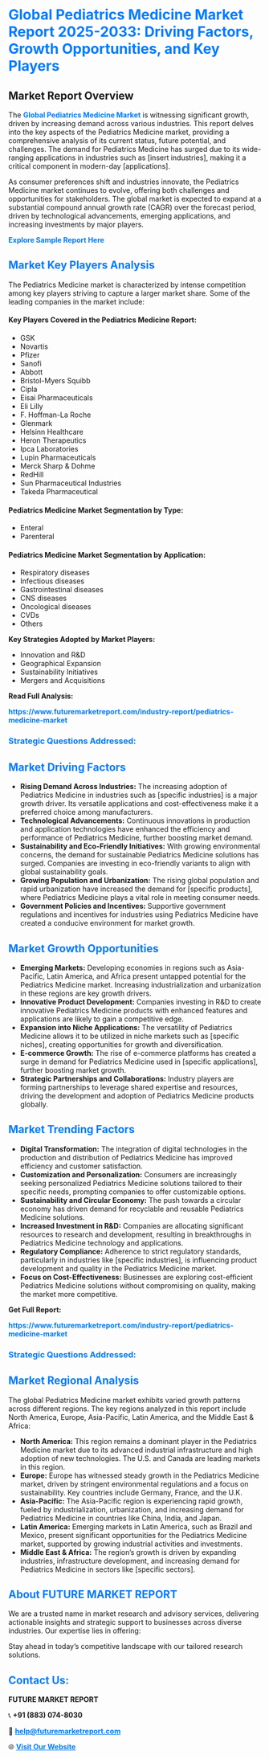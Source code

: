 <h1 style="color: #007BFF;">Global Pediatrics Medicine Market Report 2025-2033: Driving Factors, Growth Opportunities, and Key Players</h1>

<section id="overview">
<h2>Market Report Overview</h2>
<p>The <a href="https://www.futuremarketreport.com/industry-report/pediatrics-medicine-market" style="color: #007BFF; text-decoration: none;"><strong>Global Pediatrics Medicine Market</strong></a> is witnessing significant growth, driven by increasing demand across various industries. This report delves into the key aspects of the Pediatrics Medicine market, providing a comprehensive analysis of its current status, future potential, and challenges. The demand for Pediatrics Medicine has surged due to its wide-ranging applications in industries such as [insert industries], making it a critical component in modern-day [applications].</p>
<p>As consumer preferences shift and industries innovate, the Pediatrics Medicine market continues to evolve, offering both challenges and opportunities for stakeholders. The global market is expected to expand at a substantial compound annual growth rate (CAGR) over the forecast period, driven by technological advancements, emerging applications, and increasing investments by major players.</p>
</section>

<section id="overview">
<p><a href="https://www.futuremarketreport.com/request-sample/reportId=35377" style="color: #007BFF; text-decoration: none;"><strong>Explore Sample Report Here</strong></a></p>
</section>

<section id="key-players">
<h2 style="color: #007BFF;">Market Key Players Analysis</h2>
<p>The Pediatrics Medicine market is characterized by intense competition among key players striving to capture a larger market share. Some of the leading companies in the market include:</p>
<h4>Key Players Covered in the Pediatrics Medicine Report:</h4>
<ul><li>GSK</li><li>Novartis</li><li>Pfizer</li><li>Sanofi</li><li>Abbott</li><li>Bristol-Myers Squibb</li><li>Cipla</li><li>Eisai Pharmaceuticals</li><li>Eli Lilly</li><li>F. Hoffman-La Roche</li><li>Glenmark</li><li>Helsinn Healthcare</li><li>Heron Therapeutics</li><li>Ipca Laboratories</li><li>Lupin Pharmaceuticals</li><li>Merck Sharp &amp; Dohme</li><li>RedHill</li><li>Sun Pharmaceutical Industries</li><li>Takeda Pharmaceutical</li></ul>
<h4>Pediatrics Medicine Market Segmentation by Type:</h4>
<ul><li>Enteral</li><li>Parenteral</li></ul>

<h4>Pediatrics Medicine Market Segmentation by Application:</h4>
<ul><li>Respiratory diseases</li><li>Infectious diseases</li><li>Gastrointestinal diseases</li><li>CNS diseases</li><li>Oncological diseases</li><li>CVDs</li><li>Others</li></ul>
<p><strong>Key Strategies Adopted by Market Players:</strong></p>
<ul>
<li>Innovation and R&D</li>
<li>Geographical Expansion</li>
<li>Sustainability Initiatives</li>
<li>Mergers and Acquisitions</li>
</ul>
</section>

<section>
<p><strong>Read Full Analysis: </strong></p><a href="https://www.futuremarketreport.com/industry-report/pediatrics-medicine-market" style="color: #007BFF; text-decoration: none;"><strong>https://www.futuremarketreport.com/industry-report/pediatrics-medicine-market</strong></a>
<h3 style="color: #007BFF;">Strategic Questions Addressed:</h3>
</section>

<section id="driving-factors">
<h2 style="color: #007BFF;">Market Driving Factors</h2>
<ul>
<li><strong>Rising Demand Across Industries:</strong> The increasing adoption of Pediatrics Medicine in industries such as [specific industries] is a major growth driver. Its versatile applications and cost-effectiveness make it a preferred choice among manufacturers.</li>
<li><strong>Technological Advancements:</strong> Continuous innovations in production and application technologies have enhanced the efficiency and performance of Pediatrics Medicine, further boosting market demand.</li>
<li><strong>Sustainability and Eco-Friendly Initiatives:</strong> With growing environmental concerns, the demand for sustainable Pediatrics Medicine solutions has surged. Companies are investing in eco-friendly variants to align with global sustainability goals.</li>
<li><strong>Growing Population and Urbanization:</strong> The rising global population and rapid urbanization have increased the demand for [specific products], where Pediatrics Medicine plays a vital role in meeting consumer needs.</li>
<li><strong>Government Policies and Incentives:</strong> Supportive government regulations and incentives for industries using Pediatrics Medicine have created a conducive environment for market growth.</li>
</ul>
</section>

<section id="growth-opportunities">
<h2 style="color: #007BFF;">Market Growth Opportunities</h2>
<ul>
<li><strong>Emerging Markets:</strong> Developing economies in regions such as Asia-Pacific, Latin America, and Africa present untapped potential for the Pediatrics Medicine market. Increasing industrialization and urbanization in these regions are key growth drivers.</li>
<li><strong>Innovative Product Development:</strong> Companies investing in R&D to create innovative Pediatrics Medicine products with enhanced features and applications are likely to gain a competitive edge.</li>
<li><strong>Expansion into Niche Applications:</strong> The versatility of Pediatrics Medicine allows it to be utilized in niche markets such as [specific niches], creating opportunities for growth and diversification.</li>
<li><strong>E-commerce Growth:</strong> The rise of e-commerce platforms has created a surge in demand for Pediatrics Medicine used in [specific applications], further boosting market growth.</li>
<li><strong>Strategic Partnerships and Collaborations:</strong> Industry players are forming partnerships to leverage shared expertise and resources, driving the development and adoption of Pediatrics Medicine products globally.</li>
</ul>
</section>

<section id="trending-factors">
<h2 style="color: #007BFF;">Market Trending Factors</h2>
<ul>
<li><strong>Digital Transformation:</strong> The integration of digital technologies in the production and distribution of Pediatrics Medicine has improved efficiency and customer satisfaction.</li>
<li><strong>Customization and Personalization:</strong> Consumers are increasingly seeking personalized Pediatrics Medicine solutions tailored to their specific needs, prompting companies to offer customizable options.</li>
<li><strong>Sustainability and Circular Economy:</strong> The push towards a circular economy has driven demand for recyclable and reusable Pediatrics Medicine solutions.</li>
<li><strong>Increased Investment in R&D:</strong> Companies are allocating significant resources to research and development, resulting in breakthroughs in Pediatrics Medicine technology and applications.</li>
<li><strong>Regulatory Compliance:</strong> Adherence to strict regulatory standards, particularly in industries like [specific industries], is influencing product development and quality in the Pediatrics Medicine market.</li>
<li><strong>Focus on Cost-Effectiveness:</strong> Businesses are exploring cost-efficient Pediatrics Medicine solutions without compromising on quality, making the market more competitive.</li>
</ul>
</section>

<section>
<p><strong>Get Full Report: </strong></p><a href="https://www.futuremarketreport.com/industry-report/pediatrics-medicine-market" style="color: #007BFF; text-decoration: none;"><strong>https://www.futuremarketreport.com/industry-report/pediatrics-medicine-market</strong></a>
<h3 style="color: #007BFF;">Strategic Questions Addressed:</h3>
</section>


<section id="regional-analysis">
<h2 style="color: #007BFF;">Market Regional Analysis</h2>
<p>The global Pediatrics Medicine market exhibits varied growth patterns across different regions. The key regions analyzed in this report include North America, Europe, Asia-Pacific, Latin America, and the Middle East & Africa:</p>
<ul>
<li><strong>North America:</strong> This region remains a dominant player in the Pediatrics Medicine market due to its advanced industrial infrastructure and high adoption of new technologies. The U.S. and Canada are leading markets in this region.</li>
<li><strong>Europe:</strong> Europe has witnessed steady growth in the Pediatrics Medicine market, driven by stringent environmental regulations and a focus on sustainability. Key countries include Germany, France, and the U.K.</li>
<li><strong>Asia-Pacific:</strong> The Asia-Pacific region is experiencing rapid growth, fueled by industrialization, urbanization, and increasing demand for Pediatrics Medicine in countries like China, India, and Japan.</li>
<li><strong>Latin America:</strong> Emerging markets in Latin America, such as Brazil and Mexico, present significant opportunities for the Pediatrics Medicine market, supported by growing industrial activities and investments.</li>
<li><strong>Middle East & Africa:</strong> The region’s growth is driven by expanding industries, infrastructure development, and increasing demand for Pediatrics Medicine in sectors like [specific sectors].</li>
</ul>
</section>

<footer>
<h2 style="color: #007BFF;">About FUTURE MARKET REPORT</h2>
<p>We are a trusted name in market research and advisory services, delivering actionable insights and strategic support to businesses across diverse industries. Our expertise lies in offering:</p>

<p>Stay ahead in today’s competitive landscape with our tailored research solutions.</p>

<h2 style="color: #007BFF;">Contact Us:</h2>
<p><strong>FUTURE MARKET REPORT</strong></p>
<p>📞 <strong>+91 (883) 074-8030</strong></p>
<p>📧 <strong><a href="mailto:help@futuremarketreport.com" style="color: #007BFF;">help@futuremarketreport.com</a></strong></p>
<p>🌐 <strong><a href="https://www.futuremarketreport.com/" style="color: #007BFF;">Visit Our Website</a></strong></p>
</footer>